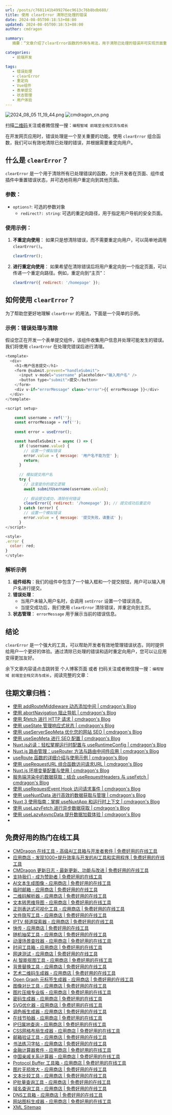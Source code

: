 ```yaml
---
url: /posts/c7681141b499276ec9613c76b8bdb688/
title: 使用 clearError 清除已处理的错误
date: 2024-08-05T00:18:53+08:00
updated: 2024-08-05T00:18:53+08:00
author: cmdragon

summary:
   摘要：“文章介绍了clearError函数的作用与用法，用于清除已处理的错误并可实现页面重定向，提升用户体验。通过示例展示了在表单提交场景中如何应用此函数进行错误处理和状态管理。”

categories:
   - 前端开发

tags:
   - 错误处理
   - clearError
   - 重定向
   - Vue组件
   - 表单提交
   - 状态管理
   - 用户体验
---
```


<img src="/images/2024_08_05 11_19_44.png" title="2024_08_05 11_19_44.png" alt="2024_08_05 11_19_44.png"/>

<img src="https://api2.cmdragon.cn/upload/cmder/20250304_012821924.jpg" title="cmdragon_cn.png" alt="cmdragon_cn.png"/>


扫描[二维码](https://api2.cmdragon.cn/upload/cmder/20250304_012821924.jpg)关注或者微信搜一搜：`编程智域 前端至全栈交流与成长`



在开发网页应用时，错误处理是一个至关重要的功能。使用 `clearError` 组合函数，我们可以有效地清除已处理的错误，并根据需要重定向用户。
## 什么是 `clearError`？

`clearError` 是一个用于清除所有已处理错误的函数，允许开发者在页面、组件或插件中重置错误状态，并可选地将用户重定向到其他页面。

### 参数：

- `options?`: 可选的参数对象
  - `redirect?: string`: 可选的重定向路径，用于指定用户导航的安全页面。

### 使用示例：

1. **不重定向使用**：
   如果只是想清除错误，而不需要重定向用户，可以简单地调用 `clearError()`。

   ```javascript
   clearError();
   ```

2. **进行重定向使用**：
   如果希望在清除错误后将用户重定向到一个指定页面，可以传递一个重定向路径。例如，重定向到“主页”：

   ```javascript
   clearError({ redirect: '/homepage' });
   ```

## 如何使用 `clearError`？

为了帮助您更好地理解 `clearError` 的用法，下面是一个简单的示例。

### 示例：错误处理与清除

假设您正在开发一个表单提交组件，该组件收集用户信息并处理可能发生的错误。我们将使用 `clearError` 在处理完错误后进行清理。

```javascript
<template>
  <div>
    <h1>用户信息提交</h1>
    <form @submit.prevent="handleSubmit">
      <input v-model="username" placeholder="输入用户名" />
      <button type="submit">提交</button>
    </form>
    <div v-if="errorMessage" class="error">{{ errorMessage }}</div>
  </div>
</template>

<script setup>

    const username = ref('');
    const errorMessage = ref('');
    
    const error = useError();

    const handleSubmit = async () => {
      if (!username.value) {
        // 设置一个模拟错误 
        error.value = { message: '用户名不能为空' };
        return;
      }
      
      // 模拟提交用户名
      try {
        // 这里是你的提交逻辑
        await submitUsername(username.value);
        
        // 假设提交成功，清除任何错误
        clearError({ redirect: '/homepage' }); // 提交成功后重定向
      } catch (error) {
        // 设置一个模拟错误 
        error.value = { message: '提交失败，请重试' };
      }
</script>

<style>
.error {
  color: red;
}
</style>
```

### 解析示例

1. **组件结构**：我们的组件中包含了一个输入框和一个提交按钮，用户可以输入用户名进行提交。
2. **错误处理**：
   - 当用户未输入用户名时，会调用 `setError` 设置一个错误消息。
   - 当提交成功后，我们使用 `clearError` 清除错误，并重定向到主页。
3. **状态管理**： `errorMessage` 用于展示当前的错误信息。

## 结论

`clearError` 是一个强大的工具，可以帮助开发者有效地管理错误状态，同时提供给用户一个更好的体验。通过清除已处理的错误和适时重定向用户，您可以让应用变得更加友好。

余下文章内容请点击跳转至 个人博客页面 或者 扫码关注或者微信搜一搜：`编程智域 前端至全栈交流与成长`，阅读完整的文章：

## 往期文章归档：

- [使用 addRouteMiddleware 动态添加中间 | cmdragon's Blog](https://blog.cmdragon.cn/posts/0988eb75d14a8fc3b0db7d072206b8a8/)
- [使用 abortNavigation 阻止导航 | cmdragon's Blog](https://blog.cmdragon.cn/posts/52bba0b4e019da067ec5092a151c2bce/)
- [使用 $fetch 进行 HTTP 请求 | cmdragon's Blog](https://blog.cmdragon.cn/posts/a189c208200be9973a4dd8d9029f2ab2/)
- [使用 useState 管理响应式状态 | cmdragon's Blog](https://blog.cmdragon.cn/posts/760deff1b835b737dc6396ad0e4cc8d4/)
- [使用 useServerSeoMeta 优化您的网站 SEO | cmdragon's Blog](https://blog.cmdragon.cn/posts/c321870c8c6db0d7f51b3f97ad7c1f4f/)
- [使用 useSeoMeta 进行 SEO 配置 | cmdragon's Blog](https://blog.cmdragon.cn/posts/e7e7cf9c3099aeaf57badb3c4ecbb7f3/)
- [Nuxt.js必读：轻松掌握运行时配置与 useRuntimeConfig | cmdragon's Blog](https://blog.cmdragon.cn/posts/bbb706a14f541c1932c5a42b4cab92a6/)
- [Nuxt.js 路由管理：useRouter 方法与路由中间件应用 | cmdragon's Blog](https://blog.cmdragon.cn/posts/2426831b3d48fe56fd7997565dde6857/)
- [useRoute 函数的详细介绍与使用示例 | cmdragon's Blog](https://blog.cmdragon.cn/posts/f78b155dac56741becfa07c51c38dc0f/)
- [使用 useRequestURL 组合函数访问请求URL | cmdragon's Blog](https://blog.cmdragon.cn/posts/06f3f8268aaa2d02d711d8e895bb2bc9/)
- [Nuxt.js 环境变量配置与使用 | cmdragon's Blog](https://blog.cmdragon.cn/posts/53eb62f578931146081c71537fd0c013/)
- [服务端渲染中的数据获取：结合 useRequestHeaders 与 useFetch | cmdragon's Blog](https://blog.cmdragon.cn/posts/c88fddf7a8ad9112ff80c9a25cda09d2/)
- [使用 useRequestEvent Hook 访问请求事件 | cmdragon's Blog](https://blog.cmdragon.cn/posts/7f6aeaffdd673a716b7f013f59aa69af/)
- [使用 useNuxtData 进行高效的数据获取与管理 | cmdragon's Blog](https://blog.cmdragon.cn/posts/5097e3f618f180282a847588006a51d8/)
- [Nuxt 3 使用指南：掌握 useNuxtApp 和运行时上下文 | cmdragon's Blog](https://blog.cmdragon.cn/posts/074b9dedf36fca34d1469e455c71d583/)
- [使用 useLazyFetch 进行异步数据获取 | cmdragon's Blog](https://blog.cmdragon.cn/posts/382133fd6ac27845d845a7fa96e5ba43/)
- [使用 useLazyAsyncData 提升数据加载体验 | cmdragon's Blog](https://blog.cmdragon.cn/posts/954e473bea4ec122949c8c7d84d32c95/)
-


## 免费好用的热门在线工具

- [CMDragon 在线工具 - 高级AI工具箱与开发者套件 | 免费好用的在线工具](https://tools.cmdragon.cn/zh)
- [应用商店 - 发现1000+提升效率与开发的AI工具和实用程序 | 免费好用的在线工具](https://tools.cmdragon.cn/zh/apps?category=trending)
- [CMDragon 更新日志 - 最新更新、功能与改进 | 免费好用的在线工具](https://tools.cmdragon.cn/zh/changelog)
- [支持我们 - 成为赞助者 | 免费好用的在线工具](https://tools.cmdragon.cn/zh/sponsor)
- [AI文本生成图像 - 应用商店 | 免费好用的在线工具](https://tools.cmdragon.cn/zh/apps/text-to-image-ai)
- [临时邮箱 - 应用商店 | 免费好用的在线工具](https://tools.cmdragon.cn/zh/apps/temp-email)
- [二维码解析器 - 应用商店 | 免费好用的在线工具](https://tools.cmdragon.cn/zh/apps/qrcode-parser)
- [文本转思维导图 - 应用商店 | 免费好用的在线工具](https://tools.cmdragon.cn/zh/apps/text-to-mindmap)
- [正则表达式可视化工具 - 应用商店 | 免费好用的在线工具](https://tools.cmdragon.cn/zh/apps/regex-visualizer)
- [文件隐写工具 - 应用商店 | 免费好用的在线工具](https://tools.cmdragon.cn/zh/apps/steganography-tool)
- [IPTV 频道探索器 - 应用商店 | 免费好用的在线工具](https://tools.cmdragon.cn/zh/apps/iptv-explorer)
- [快传 - 应用商店 | 免费好用的在线工具](https://tools.cmdragon.cn/zh/apps/snapdrop)
- [随机抽奖工具 - 应用商店 | 免费好用的在线工具](https://tools.cmdragon.cn/zh/apps/lucky-draw)
- [动漫场景查找器 - 应用商店 | 免费好用的在线工具](https://tools.cmdragon.cn/zh/apps/anime-scene-finder)
- [时间工具箱 - 应用商店 | 免费好用的在线工具](https://tools.cmdragon.cn/zh/apps/time-toolkit)
- [网速测试 - 应用商店 | 免费好用的在线工具](https://tools.cmdragon.cn/zh/apps/speed-test)
- [AI 智能抠图工具 - 应用商店 | 免费好用的在线工具](https://tools.cmdragon.cn/zh/apps/background-remover)
- [背景替换工具 - 应用商店 | 免费好用的在线工具](https://tools.cmdragon.cn/zh/apps/background-replacer)
- [艺术二维码生成器 - 应用商店 | 免费好用的在线工具](https://tools.cmdragon.cn/zh/apps/artistic-qrcode)
- [Open Graph 元标签生成器 - 应用商店 | 免费好用的在线工具](https://tools.cmdragon.cn/zh/apps/open-graph-generator)
- [图像对比工具 - 应用商店 | 免费好用的在线工具](https://tools.cmdragon.cn/zh/apps/image-comparison)
- [图片压缩专业版 - 应用商店 | 免费好用的在线工具](https://tools.cmdragon.cn/zh/apps/image-compressor)
- [密码生成器 - 应用商店 | 免费好用的在线工具](https://tools.cmdragon.cn/zh/apps/password-generator)
- [SVG优化器 - 应用商店 | 免费好用的在线工具](https://tools.cmdragon.cn/zh/apps/svg-optimizer)
- [调色板生成器 - 应用商店 | 免费好用的在线工具](https://tools.cmdragon.cn/zh/apps/color-palette)
- [在线节拍器 - 应用商店 | 免费好用的在线工具](https://tools.cmdragon.cn/zh/apps/online-metronome)
- [IP归属地查询 - 应用商店 | 免费好用的在线工具](https://tools.cmdragon.cn/zh/apps/ip-geolocation)
- [CSS网格布局生成器 - 应用商店 | 免费好用的在线工具](https://tools.cmdragon.cn/zh/apps/css-grid-layout)
- [邮箱验证工具 - 应用商店 | 免费好用的在线工具](https://tools.cmdragon.cn/zh/apps/email-validator)
- [书法练习字帖 - 应用商店 | 免费好用的在线工具](https://tools.cmdragon.cn/zh/apps/calligraphy-practice)
- [金融计算器套件 - 应用商店 | 免费好用的在线工具](https://tools.cmdragon.cn/zh/apps/finance-calculator-suite)
- [中国亲戚关系计算器 - 应用商店 | 免费好用的在线工具](https://tools.cmdragon.cn/zh/apps/chinese-kinship-calculator)
- [Protocol Buffer 工具箱 - 应用商店 | 免费好用的在线工具](https://tools.cmdragon.cn/zh/apps/protobuf-toolkit)
- [图片无损放大 - 应用商店 | 免费好用的在线工具](https://tools.cmdragon.cn/zh/apps/image-upscaler)
- [文本比较工具 - 应用商店 | 免费好用的在线工具](https://tools.cmdragon.cn/zh/apps/text-compare)
- [IP批量查询工具 - 应用商店 | 免费好用的在线工具](https://tools.cmdragon.cn/zh/apps/ip-batch-lookup)
- [域名查询工具 - 应用商店 | 免费好用的在线工具](https://tools.cmdragon.cn/zh/apps/domain-finder)
- [DNS工具箱 - 应用商店 | 免费好用的在线工具](https://tools.cmdragon.cn/zh/apps/dns-toolkit)
- [网站图标生成器 - 应用商店 | 免费好用的在线工具](https://tools.cmdragon.cn/zh/apps/favicon-generator)
- [XML Sitemap](https://tools.cmdragon.cn/sitemap_index.xml)
